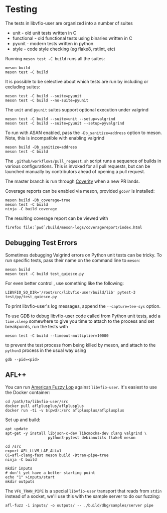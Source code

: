 Testing
=======

The tests in libvfio-user are organized into a number of suites

* unit - old unit tests written in C
* functional - old functional tests using binaries written in C
* pyunit - modern tests written in python
* style - code style checking (eg flake8, rstlint, etc)

Running `meson test -C build` runs all the suites:

```
meson build
meson test -C build
```

It is possible to be selective about which tests are run
by including or excluding suites:

```
meson test -C build --suite=pyunit
meson test -C build --no-suite=pyunit
```

The `unit` and `pyunit` suites support optional execution
under valgrind

```
meson test -C build --suite=unit --setup=valgrind
meson test -C build --suite=pyunit --setup=pyvalgrind
```

To run with ASAN enabled, pass the `-Db_sanitize=address`
option to meson. Note, this is incompatible with enabling
valgrind

```
meson build -Db_sanitize=address
meson test -C build
```

The `.github/workflows/pull_request.sh` script runs a
sequence of builds in various configurations. This is
invoked for all pull requests, but can be launched
manually by contributors ahead of opening a pull
request.

The master branch is run through [Coverity](scan.coverity.com) when a new PR
lands.

Coverage reports can be enabled via meson, provided `gcovr` is installed:

```
meson build -Db_coverage=true
meson test -C build
ninja -C build coverage
```

The resulting coverage report can be viewed with

```
firefox file:`pwd`/build/meson-logs/coveragereport/index.html
```

Debugging Test Errors
---------------------

Sometimes debugging Valgrind errors on Python unit tests can be tricky. To
run specific tests, pass their name on the command line to `meson`:

```
meson build
meson test -C build test_quiesce.py
```

For even better control , use something like the following:
```
LIBVFIO_SO_DIR='/root/src/libvfio-user/build/lib' pytest-3 test/py/test_quiesce.py
```

To print libvfio-user's log messages, append the `--capture=tee-sys` option.

To use GDB to debug libvfio-user code called from Python unit tests, add a
`time.sleep` somewhere to give you time to attach to the process and set
breakpoints, run the tests with
```
meson test -C build --timeout-multiplier=10000
```
to prevent the test process from being killed by meson, and attach to the
`python3` process in the usual way using
```
gdb --pid=<pid>
```

AFL++
-----

You can run [American Fuzzy Lop](https://github.com/AFLplusplus/AFLplusplus)
against `libvfio-user`. It's easiest to use the Docker container:

```
cd /path/to/libvfio-user/src
docker pull aflplusplus/aflplusplus
docker run -ti -v $(pwd):/src aflplusplus/aflplusplus
```

Set up and build:

```
apt update
apt-get -y install libjson-c-dev libcmocka-dev clang valgrind \
                   python3-pytest debianutils flake8 meson

cd /src
export AFL_LLVM_LAF_ALL=1
CC=afl-clang-fast meson build -Dtran-pipe=true
ninja -C build

mkdir inputs
# don't yet have a better starting point
echo "1" >inputs/start
mkdir outputs
```

The `VFU_TRAN_PIPE` is a special `libvfio-user` transport that reads from
`stdin` instead of a socket, we'll use this with the sample server to do our
fuzzing:

```
afl-fuzz -i inputs/ -o outputs/ -- ./build/dbg/samples/server pipe
```
